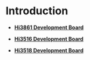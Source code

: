 # Introduction<a name="EN-US_TOPIC_0000001181550103"></a>

-   **[Hi3861 Development Board](quickstart-lite-introduction-hi3861.md)**  

-   **[Hi3516 Development Board](quickstart-lite-introduction-hi3516.md)**  

-   **[Hi3518 Development Board](quickstart-lite-introduction-hi3518.md)**  


